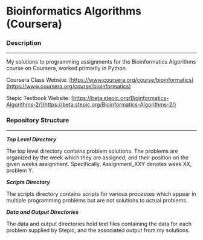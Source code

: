 # Bioinformatics Algorithms (Coursera) #

### Description
---
My solutions to programming assignments for the Bioinformatics Algorithms course on Coursera, worked primarily in Python.

Coursera Class Website: [https://www.coursera.org/course/bioinformatics](https://www.coursera.org/course/bioinformatics)

Stepic Textbook Website: [https://beta.stepic.org/Bioinformatics-Algorithms-2/](https://beta.stepic.org/Bioinformatics-Algorithms-2/)

### Repository Structure
---
***Top Level Directory***

The top level directory contains problem solutions.  The problems are organized by the week which they are assigned, and their position on the given weeks assignment.  Specifically, Assignment_XXY denotes week XX, problem Y. 

***Scripts Directory***

The scripts directory contains scripts for various processes which appear in multiple programming problems but are not solutions to actual problems.

***Data and Output Directories***

The data and output directories hold text files containing the data for each problem supplied by Stepic, and the associated output from my solutions.  

